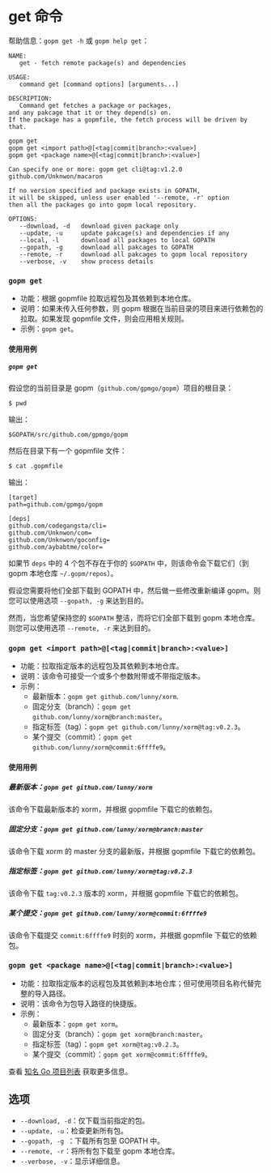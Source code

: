 get 命令
=======

帮助信息：`gopm get -h` 或 `gopm help get`：

```
NAME:
   get - fetch remote package(s) and dependencies

USAGE:
   command get [command options] [arguments...]

DESCRIPTION:
   Command get fetches a package or packages,
and any pakcage that it or they depend(s) on.
If the package has a gopmfile, the fetch process will be driven by that.

gopm get
gopm get <import path>@[<tag|commit|branch>:<value>]
gopm get <package name>@[<tag|commit|branch>:<value>]

Can specify one or more: gopm get cli@tag:v1.2.0 github.com/Unknwon/macaron

If no version specified and package exists in GOPATH,
it will be skipped, unless user enabled '--remote, -r' option
then all the packages go into gopm local repository.

OPTIONS:
   --download, -d	download given package only
   --update, -u		update pakcage(s) and dependencies if any
   --local, -l		download all packages to local GOPATH
   --gopath, -g		download all pakcages to GOPATH
   --remote, -r		download all pakcages to gopm local repository
   --verbose, -v	show process details
```
   
### `gopm get`

- 功能：根据 gopmfile 拉取远程包及其依赖到本地仓库。
- 说明：如果未传入任何参数，则 gopm 根据在当前目录的项目来进行依赖包的拉取。如果发现 gopmfile 文件，则会应用相关规则。
- 示例：`gopm get`。

#### 使用用例

##### `gopm get`

假设您的当前目录是 gopm（`github.com/gpmgo/gopm`）项目的根目录：

	$ pwd
	
输出：

	$GOPATH/src/github.com/gpmgo/gopm
	
然后在目录下有一个 gopmfile 文件：

	$ cat .gopmfile
	
输出：


	[target]
	path=github.com/gpmgo/gopm
	
	[deps]
	github.com/codegangsta/cli=
	github.com/Unknwon/com=
	github.com/Unknwon/goconfig=
	github.com/aybabtme/color=
	
如果节 `deps` 中的 4 个包不存在于你的 `$GOPATH` 中，则该命令会下载它们（到 gopm 本地仓库 `~/.gopm/repos`）。

假设您需要将他们全部下载到 GOPATH 中，然后做一些修改重新编译 gopm。则您可以使用选项 `--gopath, -g` 来达到目的。

然而，当您希望保持您的 `$GOPATH` 整洁，而将它们全部下载到 gopm 本地仓库。则您可以使用选项 `--remote, -r` 来达到目的。


### `gopm get <import path>@[<tag|commit|branch>:<value>]`

- 功能：拉取指定版本的远程包及其依赖到本地仓库。
- 说明：该命令可接受一个或多个参数附带或不带指定版本。
- 示例：
	- 最新版本：`gopm get github.com/lunny/xorm`.
	- 固定分支（branch）：`gopm get github.com/lunny/xorm@branch:master`。
	- 指定标签（tag）：`gopm get github.com/lunny/xorm@tag:v0.2.3`。
	- 某个提交（commit）：`gopm get github.com/lunny/xorm@commit:6ffffe9`。
	
#### 使用用例

##### 最新版本：`gopm get github.com/lunny/xorm`

该命令下载最新版本的 xorm，并根据 gopmfile 下载它的依赖包。

##### 固定分支：`gopm get github.com/lunny/xorm@branch:master`

该命令下载 xorm 的 master 分支的最新版，并根据 gopmfile 下载它的依赖包。

##### 指定标签：`gopm get github.com/lunny/xorm@tag:v0.2.3`

该命令下载 `tag:v0.2.3` 版本的 xorm，并根据 gopmfile 下载它的依赖包。

##### 某个提交：`gopm get github.com/lunny/xorm@commit:6ffffe9`

该命令下载提交 `commit:6ffffe9` 时刻的 xorm，并根据 gopmfile 下载它的依赖包。

### `gopm get <package name>@[<tag|commit|branch>:<value>]`

- 功能：拉取指定版本的远程包及其依赖到本地仓库；但可使用项目名称代替完整的导入路径。
- 说明：该命令为包导入路径的快捷版。
- 示例：
	- 最新版本：`gopm get xorm`。
	- 固定分支（branch）：`gopm get xorm@branch:master`。
	- 指定标签（tag）：`gopm get xorm@tag:v0.2.3`。
	- 某个提交（commit）：`gopm get xorm@commit:6ffffe9`。
	
查看 [知名 Go 项目列表](../pkgname.list) 获取更多信息。

## 选项

- `--download, -d`：仅下载当前指定的包。
- `--update, -u`：检查更新所有包。
- `--gopath, -g	`：下载所有包至 GOPATH 中。
- `--remote, -r`：将所有包下载至 gopm 本地仓库。
- `--verbose, -v`：显示详细信息。